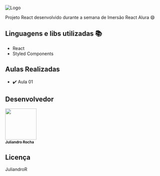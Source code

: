 ![Logo](https://user-images.githubusercontent.com/39134244/88613916-97c41480-d05c-11ea-9af0-981e192290db.png)


Projeto React desenvolvido durante a semana de Imersão React Alura :smile:

## Linguagens e libs utilizadas :books:
- React
- Styled Components


## Aulas Realizadas
- :heavy_check_mark: Aula 01

## Desenvolvedor
<a href="https://juliandror.github.io/"><img src="https://user-images.githubusercontent.com/39134244/88614347-90e9d180-d05d-11ea-9585-ddecb7fc1c05.png" width="100px;" alt=""/><br /><sub><b>Juliandro Rocha</b></sub></a>

## Licença
JuliandroR